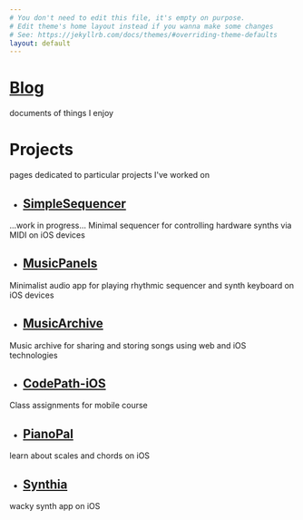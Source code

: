 ```yaml
---
# You don't need to edit this file, it's empty on purpose.
# Edit theme's home layout instead if you wanna make some changes
# See: https://jekyllrb.com/docs/themes/#overriding-theme-defaults
layout: default
---
```


# [Blog](blog)
documents of things I enjoy

# Projects

pages dedicated to particular projects I've worked on

* ## [SimpleSequencer](SimpleSequencer)
...work in progress... Minimal sequencer for controlling hardware synths via MIDI on iOS devices

* ## [MusicPanels](MusicPanels)
Minimalist audio app for playing rhythmic sequencer and synth keyboard on iOS devices

* ## [MusicArchive](MusicArchive)
Music archive for sharing and storing songs using web and iOS technologies

* ## [CodePath-iOS](CodePath-iOS)
Class assignments for mobile course

* ## [PianoPal](pianopal)
learn about scales and chords on iOS

* ## [Synthia](synthia)
wacky synth app on iOS
